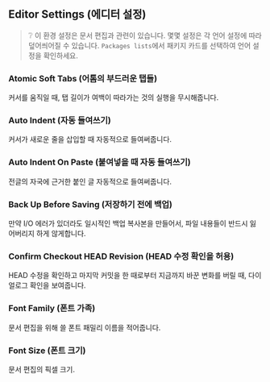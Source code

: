 ## Editor Settings (에디터 설정)

> :grey_question: 이 환경 설정은 문서 편집과 관련이 있습니다. 몇몇 설정은 각 언어
> 설정에 따라 덮어씌어질 수 있습니다. `Packages lists`에서 패키지 카드를 선택하여
> 언어 설정을 확인하세요.

### Atomic Soft Tabs (어톰의 부드러운 탭들)

커서를 움직일 때, 탭 길이가 여백이 따라가는 것의 실행을 무시해줍니다.

### Auto Indent (자동 들여쓰기)

커서가 새로운 줄을 삽입할 때 자동적으로 들여써줍니다.

### Auto Indent On Paste (붙여넣을 때 자동 들여쓰기)

전글의 자국에 근거한 붙인 글 자동적으로 들여써줍니다.

### Back Up Before Saving (저장하기 전에 백업)

만약 I/O 에러가 있더라도 일시적인 백업 복사본을 만들어서, 파일 내용들이 반드시
잃어버리지 하게 않게합니다.

### Confirm Checkout HEAD Revision (HEAD 수정 확인을 허용)

HEAD 수정을 확인하고 마지막 커밋을 한 때로부터 지금까지 바꾼 변화를 버릴 때,
다이얼로그 확인을 보여줍니다.

### Font Family (폰트 가족)

문서 편집을 위해 쓸 폰트 패밀리 이름을 적어줍니다.

### Font Size (폰트 크기)

문서 편집의 픽셀 크기.
